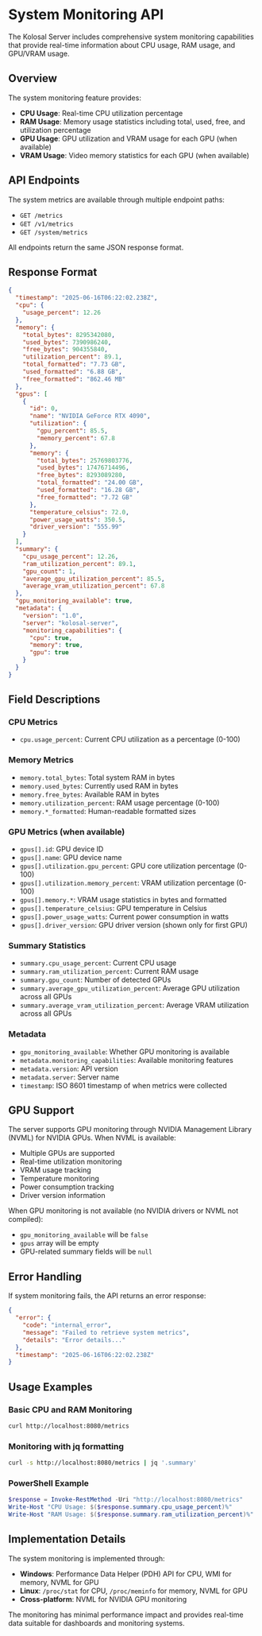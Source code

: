 # System Monitoring API

The Kolosal Server includes comprehensive system monitoring capabilities that provide real-time information about CPU usage, RAM usage, and GPU/VRAM usage.

## Overview

The system monitoring feature provides:
- **CPU Usage**: Real-time CPU utilization percentage
- **RAM Usage**: Memory usage statistics including total, used, free, and utilization percentage
- **GPU Usage**: GPU utilization and VRAM usage for each GPU (when available)
- **VRAM Usage**: Video memory statistics for each GPU (when available)

## API Endpoints

The system metrics are available through multiple endpoint paths:

- `GET /metrics`
- `GET /v1/metrics` 
- `GET /system/metrics`

All endpoints return the same JSON response format.

## Response Format

```json
{
  "timestamp": "2025-06-16T06:22:02.238Z",
  "cpu": {
    "usage_percent": 12.26
  },
  "memory": {
    "total_bytes": 8295342080,
    "used_bytes": 7390986240,
    "free_bytes": 904355840,
    "utilization_percent": 89.1,
    "total_formatted": "7.73 GB",
    "used_formatted": "6.88 GB",
    "free_formatted": "862.46 MB"
  },
  "gpus": [
    {
      "id": 0,
      "name": "NVIDIA GeForce RTX 4090",
      "utilization": {
        "gpu_percent": 85.5,
        "memory_percent": 67.8
      },
      "memory": {
        "total_bytes": 25769803776,
        "used_bytes": 17476714496,
        "free_bytes": 8293089280,
        "total_formatted": "24.00 GB",
        "used_formatted": "16.28 GB",
        "free_formatted": "7.72 GB"
      },
      "temperature_celsius": 72.0,
      "power_usage_watts": 350.5,
      "driver_version": "555.99"
    }
  ],
  "summary": {
    "cpu_usage_percent": 12.26,
    "ram_utilization_percent": 89.1,
    "gpu_count": 1,
    "average_gpu_utilization_percent": 85.5,
    "average_vram_utilization_percent": 67.8
  },
  "gpu_monitoring_available": true,
  "metadata": {
    "version": "1.0",
    "server": "kolosal-server",
    "monitoring_capabilities": {
      "cpu": true,
      "memory": true,
      "gpu": true
    }
  }
}
```

## Field Descriptions

### CPU Metrics
- `cpu.usage_percent`: Current CPU utilization as a percentage (0-100)

### Memory Metrics
- `memory.total_bytes`: Total system RAM in bytes
- `memory.used_bytes`: Currently used RAM in bytes
- `memory.free_bytes`: Available RAM in bytes
- `memory.utilization_percent`: RAM usage percentage (0-100)
- `memory.*_formatted`: Human-readable formatted sizes

### GPU Metrics (when available)
- `gpus[].id`: GPU device ID
- `gpus[].name`: GPU device name
- `gpus[].utilization.gpu_percent`: GPU core utilization percentage (0-100)
- `gpus[].utilization.memory_percent`: VRAM utilization percentage (0-100)
- `gpus[].memory.*`: VRAM usage statistics in bytes and formatted
- `gpus[].temperature_celsius`: GPU temperature in Celsius
- `gpus[].power_usage_watts`: Current power consumption in watts
- `gpus[].driver_version`: GPU driver version (shown only for first GPU)

### Summary Statistics
- `summary.cpu_usage_percent`: Current CPU usage
- `summary.ram_utilization_percent`: Current RAM usage
- `summary.gpu_count`: Number of detected GPUs
- `summary.average_gpu_utilization_percent`: Average GPU utilization across all GPUs
- `summary.average_vram_utilization_percent`: Average VRAM utilization across all GPUs

### Metadata
- `gpu_monitoring_available`: Whether GPU monitoring is available
- `metadata.monitoring_capabilities`: Available monitoring features
- `metadata.version`: API version
- `metadata.server`: Server name
- `timestamp`: ISO 8601 timestamp of when metrics were collected

## GPU Support

The server supports GPU monitoring through NVIDIA Management Library (NVML) for NVIDIA GPUs. When NVML is available:

- Multiple GPUs are supported
- Real-time utilization monitoring
- VRAM usage tracking
- Temperature monitoring
- Power consumption tracking
- Driver version information

When GPU monitoring is not available (no NVIDIA drivers or NVML not compiled):
- `gpu_monitoring_available` will be `false`
- `gpus` array will be empty
- GPU-related summary fields will be `null`

## Error Handling

If system monitoring fails, the API returns an error response:

```json
{
  "error": {
    "code": "internal_error",
    "message": "Failed to retrieve system metrics",
    "details": "Error details..."
  },
  "timestamp": "2025-06-16T06:22:02.238Z"
}
```

## Usage Examples

### Basic CPU and RAM Monitoring
```bash
curl http://localhost:8080/metrics
```

### Monitoring with jq formatting
```bash
curl -s http://localhost:8080/metrics | jq '.summary'
```

### PowerShell Example
```powershell
$response = Invoke-RestMethod -Uri "http://localhost:8080/metrics"
Write-Host "CPU Usage: $($response.summary.cpu_usage_percent)%"
Write-Host "RAM Usage: $($response.summary.ram_utilization_percent)%"
```

## Implementation Details

The system monitoring is implemented through:
- **Windows**: Performance Data Helper (PDH) API for CPU, WMI for memory, NVML for GPU
- **Linux**: `/proc/stat` for CPU, `/proc/meminfo` for memory, NVML for GPU
- **Cross-platform**: NVML for NVIDIA GPU monitoring

The monitoring has minimal performance impact and provides real-time data suitable for dashboards and monitoring systems.
